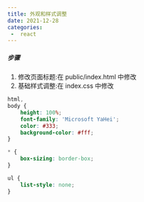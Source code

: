 ```yaml
---
title: 外观和样式调整
date: 2021-12-28
categories:
 -  react
---
```


##### 步骤

1. 修改页面标题:在 public/index.html 中修改
2. 基础样式调整:在 index.css 中修改

```css
html,
body {
    height: 100%;
    font-family: 'Microsoft YaHei';
    color: #333;
    background-color: #fff;
}

* {
    box-sizing: border-box;
}

ul {
    list-style: none;
}
```




